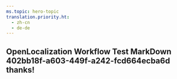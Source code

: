 ```yaml
---
ms.topic: hero-topic
translation.priority.ht: 
  - zh-cn
  - de-de
---
```

## OpenLocalization Workflow Test MarkDown 402bb18f-a603-449f-a242-fcd664ecba6d thanks!
